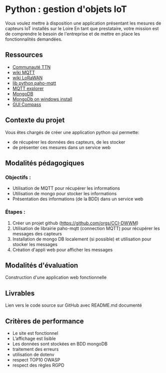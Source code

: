# Python : gestion d'objets IoT

Vous voulez mettre à disposition une application présentant les mesures de capteurs IoT installés sur le Loire
En tant que prestataire, votre mission est de comprendre le besoin de l'entreprise et de mettre en place les fonctionnalités demandées.

## Ressources

- [Communauté TTN](https://www.thethingsnetwork.org/community)
- [wiki MQTT](https://fr.wikipedia.org/wiki/MQTT)
- [wiki LoRaWAN](https://fr.wikipedia.org/wiki/LoRaWAN)
- [lib python paho-mqtt](https://pypi.org/project/paho-mqtt/)
- [MQTT explorer](https://mqtt-explorer.com/)
- [MongoDB](https://www.mongodb.com/)
- [MongoDb on windows install](https://www.mongodb.com/docs/manual/tutorial/install-mongodb-on-windows/)
- [GUI Compass](https://www.mongodb.com/fr-fr/products/tools/compass)

## Contexte du projet

Vous êtes chargés de créer une application python qui permette:
* de récupérer les données des capteurs, de les stocker
* de présenter ces mesures dans un service web

## Modalités pédagogiques

### Objectifs :

* Utilisation de MQTT pour récupérer les informations
* Utilisation de mongo pour stocker les informations
* Présentation des informations (de la BDD) dans un service web

### Étapes :

1. Créer un projet github (https://github.com/orgs/CCI-DWWM)
2. Utilisation de librairie paho-mqtt (connection MQTT) pour récupérer les messages des capteurs
3. Installation de mongo DB localement (si possible) et utilisation pour stocker les messages
4. Création d'appli web pour afficher les messages

## Modalités d'évaluation

Construction d'une application web fonctionnelle

## Livrables
Lien vers le code source sur GitHub avec README.md documenté

## Critères de performance
- Le site est fonctionnel
- L’affichage est lisible 
- Les données sont stockées en BDD mongoDB
- traitement des erreurs
- utilisation de dotenv
- respect TOP10 OWASP
- respect des règles RGPD
